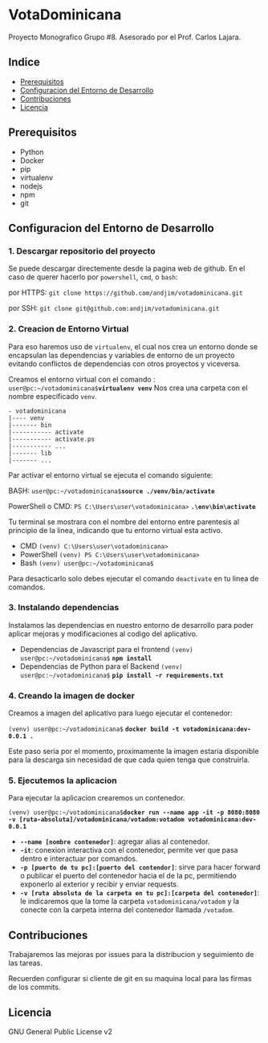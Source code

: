 # VotaDominicana

Proyecto Monografico Grupo #8. Asesorado por el Prof. Carlos Lajara.

## Indice
- [Prerequisitos](#prerequisitos)
- [Configuracion del Entorno de Desarrollo](#configuracion-del-entorno-de-desarrollo)
- [Contribuciones](#contribuciones)
- [Licencia](#licencia)

## Prerequisitos
- Python
- Docker
- pip
- virtualenv
- nodejs
- npm
- git

## Configuracion del Entorno de Desarrollo 

### 1. Descargar repositorio del proyecto

Se puede descargar directemente desde la pagina web de github. En el caso de querer hacerlo por `powershell`, `cmd`, o `bash`:

por HTTPS:
`git clone https://github.com/andjim/votadominicana.git`

por SSH:
`git clone git@github.com:andjim/votadominicana.git`

### 2. Creacion de Entorno Virtual
Para eso haremos uso de `virtualenv`, el cual nos crea un entorno donde se encapsulan las dependencias y variables de entorno de un proyecto evitando conflictos de dependencias con otros proyectos y viceversa.

Creamos el entorno virtual con el comando : `user@pc:~/votadominicana$`<b>`virtualenv venv`</b>
Nos crea una carpeta con el nombre especificado `venv`.
```
- votadominicana
|---- venv
|------- bin
|----------- activate
|----------- activate.ps
|----------- ...
|------- lib
|------- ...
```
Par activar el entorno virtual se ejecuta el comando siguiente:

BASH:
`user@pc:~/votadominicana$`<b>`source ./venv/bin/activate`</b>

PowerShell o CMD:
`PS C:\Users\user\votadominicana>` <b>`.\env\bin\activate`</b>

Tu terminal se mostrara con el nombre del entorno entre parentesis al principio de la linea, indicando que tu entorno virtual esta activo.

- CMD
`(venv) C:\Users\user\votadominicana>`
- PowerShell
`(venv) PS C:\Users\user\votadominicana>`
- Bash
`(venv) user@pc:~/votadominicana$`

Para desacticarlo solo debes ejecutar el comando `deactivate` en tu linea de comandos.

### 3. Instalando dependencias

Instalamos las dependencias en nuestro entorno de desarrollo para poder aplicar mejoras y modificaciones al codigo del aplicativo.

- Dependencias de Javascript para el frontend
`(venv) user@pc:~/votadominicana$` <b>`npm install`</b>
- Dependencias de Python para el Backend
`(venv) user@pc:~/votadominicana$` <b>`pip install -r requirements.txt`</b>

### 4. Creando la imagen de docker

Creamos a imagen del aplicativo para luego ejecutar el contenedor:

`(venv) user@pc:~/votadominicana$` <b>`docker build -t votadominicana:dev-0.0.1 .`</b>

Este paso seria por el momento, proximamente la imagen estaria disponible para la descarga sin necesidad de que cada quien tenga que construirla.

### 5. Ejecutemos la aplicacion

Para ejecutar la aplicacion crearemos un contenedor.

`(venv) user@pc:~/votadominicana$`<b>`docker run --name app -it -p 8080:8080 -v [ruta-absoluta]/votadominicana/votadom:votadom votadominicana:dev-0.0.1`</b>

- <b>`--name [nombre contenedor]`</b>: agregar alias al contenedor.
- <b>`-it`</b>: conexion interactiva con el contenedor, permite ver que pasa dentro e interactuar por comandos.
- <b>`-p [puerto de tu pc]:[puerto del contendor]`</b>: sirve para hacer forward o publicar el puerto del contenedor hacia el de la pc, permitiendo exponerlo al exterior y recibir y enviar requests.
- <b>`-v [ruta absoluta de la carpeta en tu pc]:[carpeta del contenedor]`</b>: le indicaremos que la tome la carpeta `votadominicana/votadom` y la conecte con la carpeta interna del contenedor llamada `/votadom`.

## Contribuciones
Trabajaremos las mejoras por issues para la distribucion y seguimiento de las tareas.

Recuerden configurar si cliente de git en su maquina local para las firmas de los commits.

## Licencia
GNU General Public License v2
